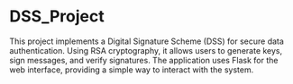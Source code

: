 # DSS_Project
This project implements a Digital Signature Scheme (DSS) for secure data authentication. Using RSA cryptography, it allows users to generate keys, sign messages, and verify signatures. The application uses Flask for the web interface, providing a simple way to interact with the system.
